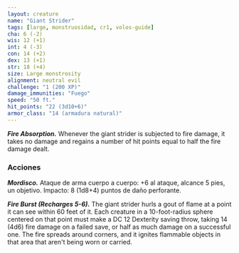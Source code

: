 ```yaml
---
layout: creature
name: "Giant Strider"
tags: [large, monstruosidad, cr1, volos-guide]
cha: 6 (-2)
wis: 12 (+1)
int: 4 (-3)
con: 14 (+2)
dex: 13 (+1)
str: 18 (+4)
size: Large monstrosity
alignment: neutral evil
challenge: "1 (200 XP)"
damage_immunities: "Fuego"
speed: "50 ft."
hit_points: "22 (3d10+6)"
armor_class: "14 (armadura natural)"
---
```


***Fire Absorption.*** Whenever the giant strider is subjected to fire damage, it takes no damage and regains a number of hit points equal to half the fire damage dealt.

### Acciones

***Mordisco.*** Ataque de arma cuerpo a cuerpo: +6 al ataque, alcance 5 pies, un objetivo. Impacto: 8 (1d8+4) puntos de daño perforante.

***Fire Burst (Recharges 5-6).*** The giant strider hurls a gout of flame at a point it can see within 60 feet of it. Each creature in a 10-foot-radius sphere centered on that point must make a DC 12 Dexterity saving throw, taking 14 (4d6) fire damage on a failed save, or half as much damage on a successful one. The fire spreads around corners, and it ignites flammable objects in that area that aren't being worn or carried.